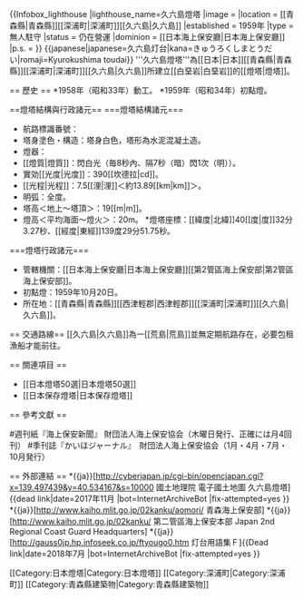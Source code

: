 {{Infobox_lighthouse
|lighthouse_name=久六島燈塔
|image          = 
|location       = [[青森縣|青森縣]][[深浦町|深浦町]][[久六島|久六島]]
|established    = 1959年
|type           = 無人駐守
|status         = 仍在營運
|dominion       = [[日本海上保安廳|日本海上保安廳]]
|p.s.           = 
}}
{{japanese|japanese=久六島灯台|kana=きゅうろくしまとうだい|romaji=Kyurokushima toudai}}
'''久六島燈塔'''為[[日本|日本]][[青森縣|青森縣]][[深浦町|深浦町]][[久六島|久六島]]所建立[[白堊岩|白堊岩]]的[[燈塔|燈塔]]。

== 歷史 ==
*1958年（昭和33年）動工。
*1959年（昭和34年）初點燈。

==燈塔結構與行政諸元==
===燈塔結構諸元===
* 航路標識番號：
* 塔身塗色・構造：塔身白色，塔形為水泥混凝土造。
* 燈器：
* [[燈質|燈質]]：閃白光（毎8秒內、隔7秒（暗）閃1次（明））。
* 實効[[光度|光度]]：390[[坎德拉|cd]]。
* [[光程|光程]]：7.5[[浬|浬]]＜約13.89[[km|km]]＞。
* 明弧：全度。
* 塔高＜地上～塔頂＞：19[[m|m]]。
* 燈高＜平均海面～燈火＞：20m。
*燈塔座標：[[緯度|北緯]]40[[度|度]]32分3.27秒、[[經度|東經]]139度29分51.75秒。

===燈塔行政諸元===
* 管轄機關：[[日本海上保安廳|日本海上保安廳]][[第2管區海上保安部|第2管區海上保安部]]。
* 初點燈：1959年10月20日。
* 所在地：[[青森縣|青森縣]][[西津輕郡|西津輕郡]][[深浦町|深浦町]][[久六島|久六島]]。

== 交通路線==
[[久六島|久六島]]為一[[荒島|荒島]]並無定期航路存在，必要包租漁船才能前往。

== 關連項目 ==
* [[日本燈塔50選|日本燈塔50選]]
* [[日本保存燈塔|日本保存燈塔]]

== 參考文獻 ==
<div class="references-small">
#週刊紙『海上保安新聞』 財団法人海上保安協会（木曜日発行、正確には月4回刊）
#季刊誌『かいほジャーナル』　財団法人海上保安協会（1月・4月・7月・10月発行）
</div>

== 外部連結 ==
*{{ja}}[http://cyberjapan.jp/cgi-bin/opencjapan.cgi?x=139.497439&y=40.534167&s=10000 國土地理院 電子國土地圖 久六島燈塔]{{dead link|date=2017年11月 |bot=InternetArchiveBot |fix-attempted=yes }}
*{{ja}}[http://www.kaiho.mlit.go.jp/02kanku/aomori/ 青森海上保安部]
*{{ja}}[http://www.kaiho.mlit.go.jp/02kanku/ 第二管區海上保安本部 Japan 2nd Regional Coast Guard Headquarters]
*{{ja}}[http://gauss0jp.hp.infoseek.co.jp/ftyougo0.htm 灯台用語集Ｆ]{{Dead link|date=2018年7月 |bot=InternetArchiveBot |fix-attempted=yes }}

[[Category:日本燈塔|Category:日本燈塔]]
[[Category:深浦町|Category:深浦町]]
[[Category:青森縣建築物|Category:青森縣建築物]]